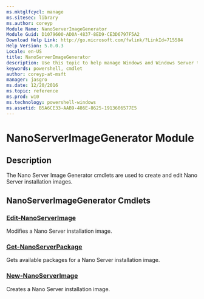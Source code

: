 ```yaml
---
ms.mktglfcycl: manage
ms.sitesec: library
ms.author: coreyp
Module Name: NanoServerImageGenerator
Module Guid: D1079600-AD0A-4837-8ED9-CE3D6797F5A2
Download Help Link: http://go.microsoft.com/fwlink/?LinkId=715584
Help Version: 5.0.0.3
Locale: en-US
title: NanoServerImageGenerator
description: Use this topic to help manage Windows and Windows Server technologies with Windows PowerShell.
keywords: powershell, cmdlet
author: coreyp-at-msft
manager: jasgro
ms.date: 12/20/2016
ms.topic: reference
ms.prod: w10
ms.technology: powershell-windows
ms.assetid: B5A6CE33-AAB9-486E-8625-1913606577E5
---
```


# NanoServerImageGenerator Module
## Description
The Nano Server Image Generator cmdlets are used to create and edit Nano Server installation images.

## NanoServerImageGenerator Cmdlets
### [Edit-NanoServerImage](./edit-nanoserverimage.md)
Modifies a Nano Server installation image.

### [Get-NanoServerPackage](./get-nanoserverpackage.md)
Gets available packages for a Nano Server installation image.

### [New-NanoServerImage](./new-nanoserverimage.md)
Creates a Nano Server installation image.





